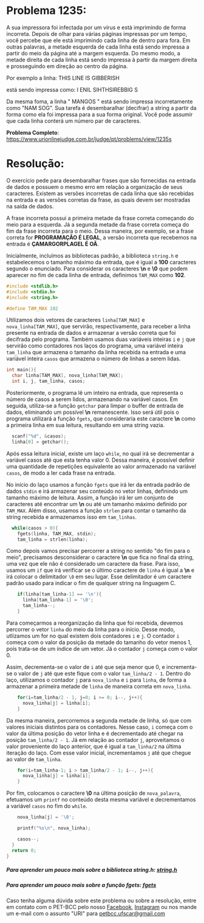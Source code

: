 # Problema 1235:    

A sua impressora foi infectada por um vírus e está imprimindo de forma incorreta. Depois de olhar para várias páginas impressas por um tempo, você percebe que ele está imprimindo cada linha de dentro para fora. Em outras palavras, a metade esquerda de cada linha está sendo impressa a partir do meio da página até a margem esquerda. Do mesmo modo, a metade direita de cada linha está sendo impressa à partir da margem direita e prosseguindo em direção ao centro da página.

Por exemplo a linha:
THIS LINE IS GIBBERISH

está sendo impressa como:
I ENIL SIHTHSIREBBIG S

Da mesma foma, a linha " MANGOS " está sendo impressa incorretamente como "NAM  SOG". Sua tarefa é desembaralhar (decifrar) a string a partir da forma como ela foi impressa para a sua forma original. Você pode assumir que cada linha conterá um número par de caracteres.

**Problema Completo**: https://www.urionlinejudge.com.br/judge/pt/problems/view/1235s


# Resolução:

O exercício pede para desembaralhar frases que são fornecidas na entrada de dados e possuem o mesmo erro em relação a organização de seus caracteres. Existem as versões incorretas de cada linha que são recebidas na entrada e as versões corretas da frase, as quais devem ser mostradas na saída de dados.

 A frase incorreta possui a primeira metade da frase correta começando do meio para a esquerda. Já a segunda metade da frase correta começa do fim da frase incorreta para o meio. Dessa maneira, por exemplo, se a frase correta for **PROGRAMAÇÃO É LEGAL**, a versão incorreta que recebemos na entrada é **ÇAMARGORPLAGEL É OÃ**.


Inicialmente, incluímos as bibliotecas padrão, a biblioteca `string.h` e estabelecemos o tamanho máximo da entrada, que é igual a **100** caracteres segundo o enunciado. Para considerar os caracteres **\n** e **\0** que podem aparecer no fim de cada linha de entrada, definimos `TAM_MAX` como **102**.

```c
#include <stdlib.h>
#include <stdio.h>
#include <string.h>

#define TAM_MAX 102
```

Utilizamos dois vetores de caracteres `linha[TAM_MAX]` e `nova_linha[TAM_MAX]`, que servirão, respectivamente, para receber a linha presente na entrada de dados e armazenar a versão correta que foi decifrada pelo programa. Também usamos duas variáveis inteiras `i` e `j` que servirão como contadores nos laços do programa, uma variável inteira `tam_linha` que armazena o tamanho da linha recebida na entrada e uma variável inteira `casos` que armazena o número de linhas a serem lidas.

```c
int main(){
  char linha[TAM_MAX], nova_linha[TAM_MAX];
  int i, j, tam_linha, casos;
```
Posteriormente, o programa lê um inteiro na entrada, que representa o número de casos a serem lidos, armazenando na variável casos. Em seguida, utiliza-se a função `getchar` para limpar o buffer de entrada de dados, eliminando um possível **\n** remanescente. Isso será útil pois o programa utilizará a função `fgets`, que consideraria este caractere **\n** como a primeira linha em sua leitura, resultando em uma string vazia.

```c
  scanf("%d", &casos);
  linha[0] = getchar();
```

Após essa leitura inicial, existe um laço `while`, no qual irá se decrementar a variável casos até que esta tenha valor 0. Dessa maneira, é possível definir uma quantidade de repetições equivalente ao valor armazenado na variável `casos`, de modo a ler cada frase na entrada.

No início do laço usamos a função `fgets` que irá ler da entrada padrão de dados `stdin` e irá armazenar seu conteúdo no vetor linhas, definindo um tamanho máximo de leitura. Assim, a função irá ler um conjunto de caracteres até encontrar um **\n** ou até um tamanho máximo definido por `TAM_MAX`. Além disso, usamos a função `strlen` para contar o tamanho da string recebida e armazenamos isso em `tam_linhas`.

```c
  while(casos > 0){
    fgets(linha, TAM_MAX, stdin);
    tam_linha = strlen(linha);
```

Como depois vamos precisar percorrer a string no sentido "do fim para o meio", precisamos desconsiderar o caractere **\n** que fica no final da string, uma vez que ele não é considerado um caractere da frase. Para isso, usamos um `if` que irá verificar se o último caractere de `linha` é igual a **\n** e irá colocar o delimitador `\0` em seu lugar. Esse delimitador é um caractere padrão usado para indicar o fim de qualquer string na linguagem C.


```c
    if(linha[tam_linha-1] == '\n'){
      linha[tam_linha-1] = '\0';
      tam_linha--;
    }
```

Para começarmos a reorganização da linha que foi recebida, devemos percorrer o vetor `linha` do meio da linha para o início. Desse modo, utlizamos um for no qual existem dois contadores `i` e `j`. O contador `i` começa com o valor da posição da metade do tamanho do vetor menos 1, pois trata-se de um índice de um vetor. Já o contador `j` começa com o valor 0.

 Assim, decrementa-se o valor de `i` até que seja menor que 0, e incrementa-se o valor de `j` até que este fique com o valor `tam_linha/2 - 1`. Dentro do laço, utilizamos o contador `j` para `nova_linha` e `i` para `linha`, de forma a armazenar a primeira metade de `linha` de maneira correta em `nova_linha`.

```c
    for(i=tam_linha/2 - 1, j=0; i >= 0; i--, j++){
      nova_linha[j] = linha[i];
    }
```

Da mesma maneira, percorremos a segunda metade de linha, só que com valores iniciais distintos para os contadores. Nesse caso, `i` começa com o valor da última posição do vetor linha e é decrementado até chegar na posição `tam_linha/2 - 1`. Já em relação ao contador `j`, aproveitamos o valor proveniente do laço anterior, que é igual a `tam_linha/2` na última iteração do laço. Com esse valor inicial, incrementamos `j` até que chegue ao valor de `tam_linha`.

```c
    for(i=tam_linha-1; i > tam_linha/2 - 1; i--, j++){
      nova_linha[j] = linha[i];
    }
```

Por fim, colocamos o caractere **\0** na última posição de `nova_palavra`, efetuamos um `printf` no conteúdo desta mesma variável e decrementamos a variável `casos` no fim do `while`.

```c
    nova_linha[j] = '\0';

    printf("%s\n", nova_linha);

    casos--;
  }
  return 0;
}
```

##### Para aprender um pouco mais sobre a biblioteca string.h: [string.h](http://linguagemc.com.br/a-biblioteca-string-h/)

##### Para aprender um pouco mais sobre a função fgets: [fgets](https://www.pucsp.br/~so-comp/cursoc/aulas/c970.html)

Caso tenha alguma dúvida sobre este problema ou sobre a resolução, entre em contato com o PET-BCC pelo nosso
[Facebook](https://www.facebook.com/petbcc/),
[Instagram](https://www.instagram.com/petbcc.ufscar/)
ou nos mande um e-mail com o assunto "URI" para  petbcc.ufscar@gmail.com
